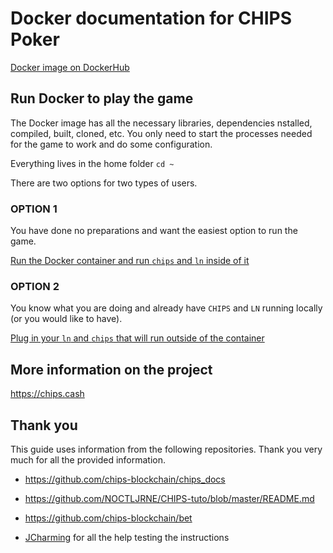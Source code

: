 # Docker documentation for CHIPS Poker 


[Docker image on DockerHub](https://hub.docker.com/r/piggydoughnut/bet)

## Run Docker to play the game

The Docker image has all the necessary libraries, dependencies nstalled, compiled, built, cloned, etc. You only need to start the processes needed for the game to work and do some configuration.

Everything lives in the home folder `cd ~`

There are two options for two types of users.

### OPTION 1 

You have done no preparations and want the easiest option to run the game. 

[Run the Docker container and run `chips` and `ln` inside of it](Chips-in-Docker.md)

### OPTION 2 

You know what you are doing and already have `CHIPS` and `LN` running locally (or you would like to have). 

[Plug in your `ln` and `chips` that will run outside of the container](Chips-outside-of-Docker.md)


## More information on the project

https://chips.cash

## Thank you

This guide uses information from the following repositories. Thank you very much for all the provided information.

- https://github.com/chips-blockchain/chips_docs

- https://github.com/NOCTLJRNE/CHIPS-tuto/blob/master/README.md

- https://github.com/chips-blockchain/bet

- [JCharming](https://github.com/Jcharming) for all the help testing the instructions
